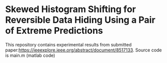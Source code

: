 # Skewed Histogram Shifting for Reversible Data Hiding Using a Pair of Extreme Predictions

This repository contains experimental results from submitted paper:https://ieeexplore.ieee.org/abstract/document/8517133. Source code is main.m (matlab code)
